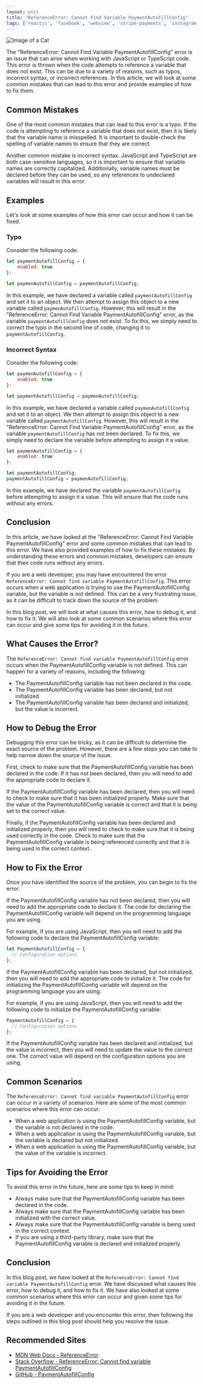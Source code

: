 ```yaml
---
layout: post
title: "ReferenceError: Cannot Find Variable PaymentAutofillConfig"
tags: ['reactjs', 'facebook', 'webview', 'stripe-payments', 'instagram']
---
```


![Image of a Cat](http://source.unsplash.com/1600x900/?cat)

The "ReferenceError: Cannot Find Variable PaymentAutofillConfig" error is an issue that can arise when working with JavaScript or TypeScript code. This error is thrown when the code attempts to reference a variable that does not exist. This can be due to a variety of reasons, such as typos, incorrect syntax, or incorrect references. In this article, we will look at some common mistakes that can lead to this error and provide examples of how to fix them.

## Common Mistakes

One of the most common mistakes that can lead to this error is a typo. If the code is attempting to reference a variable that does not exist, then it is likely that the variable name is misspelled. It is important to double-check the spelling of variable names to ensure that they are correct.

Another common mistake is incorrect syntax. JavaScript and TypeScript are both case-sensitive languages, so it is important to ensure that variable names are correctly capitalized. Additionally, variable names must be declared before they can be used, so any references to undeclared variables will result in this error.

## Examples

Let's look at some examples of how this error can occur and how it can be fixed.

### Typo

Consider the following code:

```javascript
let paymentAutofillConfig = {
    enabled: true
};

let paymenAutofillConfig = paymentAutofillConfig;
```

In this example, we have declared a variable called `paymentAutofillConfig` and set it to an object. We then attempt to assign this object to a new variable called `paymenAutofillConfig`. However, this will result in the "ReferenceError: Cannot Find Variable PaymentAutofillConfig" error, as the variable `paymentAutofillConfig` does not exist. To fix this, we simply need to correct the typo in the second line of code, changing it to `paymentAutofillConfig`.

### Incorrect Syntax

Consider the following code:

```javascript
let paymenAutofillConfig = {
    enabled: true
};

let paymentAutofillConfig = paymenAutofillConfig;
```

In this example, we have declared a variable called `paymenAutofillConfig` and set it to an object. We then attempt to assign this object to a new variable called `paymentAutofillConfig`. However, this will result in the "ReferenceError: Cannot Find Variable PaymentAutofillConfig" error, as the variable `paymentAutofillConfig` has not been declared. To fix this, we simply need to declare the variable before attempting to assign it a value.

```javascript
let paymenAutofillConfig = {
    enabled: true
};

let paymentAutofillConfig;
paymentAutofillConfig = paymenAutofillConfig;
```

In this example, we have declared the variable `paymentAutofillConfig` before attempting to assign it a value. This will ensure that the code runs without any errors.

## Conclusion

In this article, we have looked at the "ReferenceError: Cannot Find Variable PaymentAutofillConfig" error and some common mistakes that can lead to this error. We have also provided examples of how to fix these mistakes. By understanding these errors and common mistakes, developers can ensure that their code runs without any errors.

If you are a web developer, you may have encountered the error `ReferenceError: Cannot find variable PaymentAutofillConfig`. This error occurs when a web application is trying to use the PaymentAutofillConfig variable, but the variable is not defined. This can be a very frustrating issue, as it can be difficult to track down the source of the problem.

In this blog post, we will look at what causes this error, how to debug it, and how to fix it. We will also look at some common scenarios where this error can occur and give some tips for avoiding it in the future.

## What Causes the Error?

The `ReferenceError: Cannot find variable PaymentAutofillConfig` error occurs when the PaymentAutofillConfig variable is not defined. This can happen for a variety of reasons, including the following:

- The PaymentAutofillConfig variable has not been declared in the code.
- The PaymentAutofillConfig variable has been declared, but not initialized.
- The PaymentAutofillConfig variable has been declared and initialized, but the value is incorrect.

## How to Debug the Error

Debugging this error can be tricky, as it can be difficult to determine the exact source of the problem. However, there are a few steps you can take to help narrow down the source of the issue. 

First, check to make sure that the PaymentAutofillConfig variable has been declared in the code. If it has not been declared, then you will need to add the appropriate code to declare it.

If the PaymentAutofillConfig variable has been declared, then you will need to check to make sure that it has been initialized properly. Make sure that the value of the PaymentAutofillConfig variable is correct and that it is being set to the correct value.

Finally, if the PaymentAutofillConfig variable has been declared and initialized properly, then you will need to check to make sure that it is being used correctly in the code. Check to make sure that the PaymentAutofillConfig variable is being referenced correctly and that it is being used in the correct context.

## How to Fix the Error

Once you have identified the source of the problem, you can begin to fix the error.

If the PaymentAutofillConfig variable has not been declared, then you will need to add the appropriate code to declare it. The code for declaring the PaymentAutofillConfig variable will depend on the programming language you are using. 

For example, if you are using JavaScript, then you will need to add the following code to declare the PaymentAutofillConfig variable:

```javascript
let PaymentAutofillConfig = {
  // Configuration options
};
```

If the PaymentAutofillConfig variable has been declared, but not initialized, then you will need to add the appropriate code to initialize it. The code for initializing the PaymentAutofillConfig variable will depend on the programming language you are using. 

For example, if you are using JavaScript, then you will need to add the following code to initialize the PaymentAutofillConfig variable:

```javascript
PaymentAutofillConfig = {
  // Configuration options
};
```

If the PaymentAutofillConfig variable has been declared and initialized, but the value is incorrect, then you will need to update the value to the correct one. The correct value will depend on the configuration options you are using.

## Common Scenarios

The `ReferenceError: Cannot find variable PaymentAutofillConfig` error can occur in a variety of scenarios. Here are some of the most common scenarios where this error can occur:

- When a web application is using the PaymentAutofillConfig variable, but the variable is not declared in the code.
- When a web application is using the PaymentAutofillConfig variable, but the variable is declared but not initialized.
- When a web application is using the PaymentAutofillConfig variable, but the value of the variable is incorrect.

## Tips for Avoiding the Error

To avoid this error in the future, here are some tips to keep in mind:

- Always make sure that the PaymentAutofillConfig variable has been declared in the code.
- Always make sure that the PaymentAutofillConfig variable has been initialized with the correct value.
- Always make sure that the PaymentAutofillConfig variable is being used in the correct context.
- If you are using a third-party library, make sure that the PaymentAutofillConfig variable is declared and initialized properly.

## Conclusion

In this blog post, we have looked at the `ReferenceError: Cannot find variable PaymentAutofillConfig` error. We have discussed what causes this error, how to debug it, and how to fix it. We have also looked at some common scenarios where this error can occur and given some tips for avoiding it in the future. 

If you are a web developer and you encounter this error, then following the steps outlined in this blog post should help you resolve the issue.
## Recommended Sites
- [MDN Web Docs - ReferenceError](https://developer.mozilla.org/en-US/docs/Web/JavaScript/Reference/Errors/ReferenceError)
- [Stack Overflow - ReferenceError: Cannot find variable PaymentAutofillConfig](https://stackoverflow.com/questions/62239124/referenceerror-cannot-find-variable-paymentautofillconfig)
- [GitHub - PaymentAutofillConfig](https://github.com/google/payments-autofill-config)